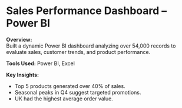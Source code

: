 # Sales Performance Dashboard – Power BI

**Overview:**  
Built a dynamic Power BI dashboard analyzing over 54,000 records to evaluate sales, customer trends, and product performance.

**Tools Used:** Power BI, Excel

**Key Insights:**  
- Top 5 products generated over 40% of sales.  
- Seasonal peaks in Q4 suggest targeted promotions.  
- UK had the highest average order value.